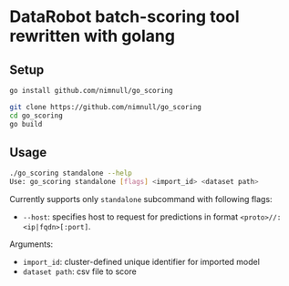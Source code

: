# DataRobot batch-scoring tool rewritten with golang

## Setup

```bash
go install github.com/nimnull/go_scoring
```

```bash
git clone https://github.com/nimnull/go_scoring
cd go_scoring
go build
```

## Usage

```bash
./go_scoring standalone --help                                                                                                        master ✚ ✱ ◼
Use: go_scoring standalone [flags] <import_id> <dataset path>
```

Currently supports only `standalone` subcommand with following flags:

- `--host`: specifies host to request for predictions in format `<proto>//:<ip|fqdn>[:port]`.


Arguments:

- `import_id`: cluster-defined unique identifier for imported model
- `dataset path`: csv file to score

